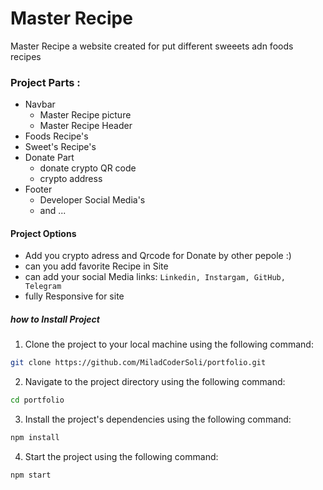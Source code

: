 # Master Recipe 
Master Recipe a website created for put different sweeets adn foods recipes

### Project Parts : 

- Navbar
    - Master Recipe picture
    -  Master Recipe Header
- Foods Recipe's
- Sweet's Recipe's
- Donate Part
  - donate crypto QR code 
  - crypto address 
- Footer
    - Developer Social Media's
    - and ...

#### Project Options
 
- Add you crypto adress and Qrcode for Donate by other pepole :)
- can you add favorite Recipe in Site
- can add your social Media links:  ` Linkedin, Instargam, GitHub, Telegram `
- fully Responsive for site

##### how to Install Project

1. Clone the project to your local machine using the following command:

```bash
git clone https://github.com/MiladCoderSoli/portfolio.git
```

2. Navigate to the project directory using the following command:
```bash
cd portfolio
```

3. Install the project's dependencies using the following command:
```bash
npm install
```

4. Start the project using the following command:
```bash
npm start
```
